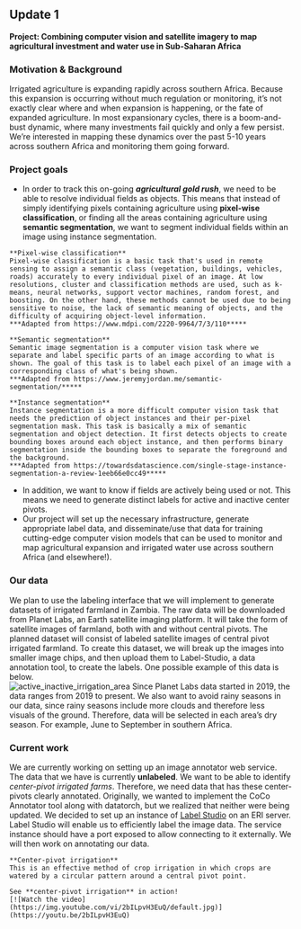## Update 1 

**Project: Combining computer vision and satellite imagery to map agricultural investment and water use in Sub-Saharan Africa**
### Motivation & Background
Irrigated agriculture is expanding rapidly across southern Africa. Because this expansion is occurring without much regulation or monitoring, it’s not exactly clear where and when expansion is happening, or the fate of expanded agriculture. In most expansionary cycles, there is a boom-and-bust dynamic, where many investments fail quickly and only a few persist. We’re interested in mapping these dynamics over the past 5-10 years across southern Africa and monitoring them going forward.
### Project goals
- In order to track this on-going ***agricultural gold rush***, we need to be able to resolve individual fields as objects. This means that instead of simply identifying pixels containing agriculture using **pixel-wise classification**, or finding all the areas containing agriculture using **semantic segmentation**, we want to segment individual fields within an image using instance segmentation.

```{note}
**Pixel-wise classification**
Pixel-wise classification is a basic task that's used in remote sensing to assign a semantic class (vegetation, buildings, vehicles, roads) accurately to every individual pixel of an image. At low resolutions, cluster and classification methods are used, such as k-means, neural networks, support vector machines, random forest, and boosting. On the other hand, these methods cannot be used due to being sensitive to noise, the lack of semantic meaning of objects, and the difficulty of acquiring object-level information.
***Adapted from https://www.mdpi.com/2220-9964/7/3/110*****
```

```{note}
**Semantic segmentation**
Semantic image segmentation is a computer vision task where we separate and label specific parts of an image according to what is shown. The goal of this task is to label each pixel of an image with a corresponding class of what's being shown. 
***Adapted from https://www.jeremyjordan.me/semantic-segmentation/*****
```

```{note}
**Instance segmentation**
Instance segmentation is a more difficult computer vision task that needs the prediction of object instances and their per-pixel segmentation mask. This task is basically a mix of semantic segmentation and object detection. It first detects objects to create bounding boxes around each object instance, and then performs binary segmentation inside the bounding boxes to separate the foreground and the background.
***Adapted from https://towardsdatascience.com/single-stage-instance-segmentation-a-review-1eeb66e0cc49*****
````
- In addition, we want to know if fields are actively being used or not. This means we need to generate distinct labels for active and inactive center pivots. 
- Our project will set up the necessary infrastructure, generate appropriate label data, and disseminate/use that data for training cutting-edge computer vision models that can be used to monitor and map agricultural expansion and irrigated water use across southern Africa (and elsewhere!). 

### Our data
We plan to use the labeling interface that we will implement to generate datasets of irrigated farmland in Zambia.
The raw data will be downloaded from Planet Labs, an Earth satellite imaging platform.  It will take the form of satellite images of farmland, both with and without central pivots.
The planned dataset will consist of labeled satellite images of central pivot irrigated farmland.  To create this dataset, we will break up the images into smaller image chips, and then upload them to Label-Studio, a data annotation tool, to create the labels. One possible example of this data is below.  
![active_inactive_irrigation_area](images/irrigation_area.jpg)
Since Planet Labs data started in 2019, the data ranges from 2019 to present. We also want to avoid rainy seasons in our data, since rainy seasons include more clouds and therefore less visuals of the ground. Therefore, data will be selected in each area’s dry season. For example, June to September in southern Africa. 
### Current work
We are currently working on setting up an image annotator web service. The data that we have is currently **unlabeled**. We want to be able to identify *center-pivot irrigated farms*. Therefore, we need data that has these center-pivots clearly annotated. Originally, we wanted to implement the CoCo Annotator tool along with datatorch, but we realized that neither were being updated.  We decided to set up an instance of [Label Studio](https://labelstud.io/guide/install.html) on an ERI server. Label Studio will enable us to efficiently label the image data. The service instance should have a port exposed to allow connecting to it externally. We will then work on annotating our data.

```{note}
**Center-pivot irrigation**
This is an effective method of crop irrigation in which crops are watered by a circular pattern around a central pivot point. 

See **center-pivot irrigation** in action! 
[![Watch the video](https://img.youtube.com/vi/2bILpvH3EuQ/default.jpg)](https://youtu.be/2bILpvH3EuQ)
```

